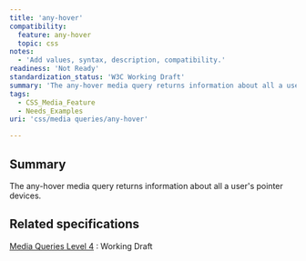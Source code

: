 ```yaml
---
title: 'any-hover'
compatibility:
  feature: any-hover
  topic: css
notes:
  - 'Add values, syntax, description, compatibility.'
readiness: 'Not Ready'
standardization_status: 'W3C Working Draft'
summary: 'The any-hover media query returns information about all a user''s pointer devices.'
tags:
  - CSS_Media_Feature
  - Needs_Examples
uri: 'css/media queries/any-hover'

---
```

## Summary

The any-hover media query returns information about all a user's pointer devices.

## Related specifications

[Media Queries Level 4](http://www.w3.org/TR/mediaqueries-4/)
:   Working Draft

